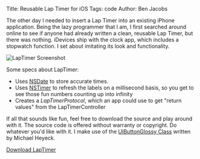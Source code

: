 Title: Reusable Lap Timer for iOS
Tags: code
Author: Ben Jacobs

The other day I needed to insert a Lap Timer into an existing iPhone application. Being the lazy programmer that I am, I first searched around online to see if anyone had already written a clean, reusable Lap Timer, but there was nothing. iDevices ship with the clock app, which includes a stopwatch function. I set about imitating its look and functionality.

![LapTimer Screenshot](./images/LapTimer.png)

Some specs about LapTimer:

- Uses [NSDate](https://developer.apple.com/library/mac/#documentation/Cocoa/Reference/Foundation/Classes/nsdate_Class/Reference/Reference.html) to store accurate times.
- Uses [NSTimer](https://developer.apple.com/library/mac/#documentation/Cocoa/Reference/Foundation/Classes/NSTimer_Class/Reference/NSTimer.html) to refresh the labels on a millisecond basis, so you get to see those fun numbers counting up into infinity
- Creates a *LapTimerProtocol*, which an app could use to get "return values" from the LapTimerController

If all that sounds like fun, feel free to download the source and play around with it. The source code is offered without warranty or copyright. Do whatever you'd like with it. I make use of the [UIButtonGlossy Class](http://www.mlsite.net/blog/?p=232) written by Michael Heyeck.

[Download LapTimer](./images/LapTimer.zip)